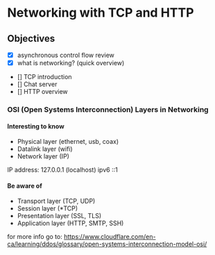 # Networking with TCP and HTTP

## Objectives
- [X] asynchronous control flow review
- [X] what is networking? (quick overview)
- [] TCP introduction
- [] Chat server
- [] HTTP overview

### OSI (Open Systems Interconnection) Layers in Networking

#### Interesting to know
- Physical layer (ethernet, usb, coax)
- Datalink layer (wifi)
- Network layer (IP)

IP address: 127.0.0.1 (localhost)
ipv6 ::1

#### Be aware of
- Transport layer (TCP, UDP)
- Session layer (*TCP)
- Presentation layer (SSL, TLS)
- Application layer (HTTP, SMTP, SSH)

for more info go to: https://www.cloudflare.com/en-ca/learning/ddos/glossary/open-systems-interconnection-model-osi/